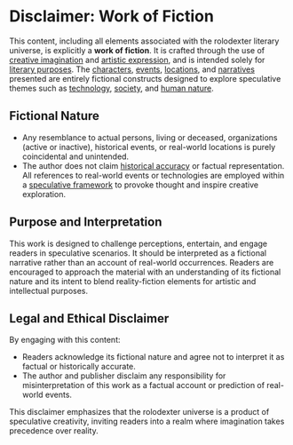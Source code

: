 # Disclaimer: Work of Fiction

This content, including all elements associated with the rolodexter literary universe, is explicitly a **work of fiction**. It is crafted through the use of [creative imagination](creative-imagination.md) and [artistic expression](artistic-expression.md), and is intended solely for [literary purposes](literary-purposes.md). The [characters](../elements/characters.md), [events](../elements/events.md), [locations](../elements/locations.md), and [narratives](../elements/narratives.md) presented are entirely fictional constructs designed to explore speculative themes such as [technology](broken-reference), [society](../themes/society.md), and [human nature](../themes/human-nature.md).

## **Fictional Nature**

* Any resemblance to actual persons, living or deceased, organizations (active or inactive), historical events, or real-world locations is purely coincidental and unintended.
* The author does not claim [historical accuracy](historical-accuracy.md) or factual representation. All references to real-world events or technologies are employed within a [speculative framework](speculative-framework.md) to provoke thought and inspire creative exploration.

## **Purpose and Interpretation**

This work is designed to challenge perceptions, entertain, and engage readers in speculative scenarios. It should be interpreted as a fictional narrative rather than an account of real-world occurrences. Readers are encouraged to approach the material with an understanding of its fictional nature and its intent to blend reality-fiction elements for artistic and intellectual purposes.

## **Legal and Ethical Disclaimer**

By engaging with this content:

* Readers acknowledge its fictional nature and agree not to interpret it as factual or historically accurate.
* The author and publisher disclaim any responsibility for misinterpretation of this work as a factual account or prediction of real-world events.

This disclaimer emphasizes that the rolodexter universe is a product of speculative creativity, inviting readers into a realm where imagination takes precedence over reality.
